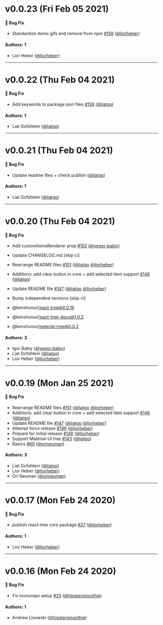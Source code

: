 # v0.0.23 (Fri Feb 05 2021)

#### 🐛  Bug Fix

- Standardize demo gifs and remove from npm [#159](https://github.com/kenshoo/react-tree/pull/159) ([@liorheber](https://github.com/liorheber))

#### Authors: 1

- Lior Heber ([@liorheber](https://github.com/liorheber))

---

# v0.0.22 (Thu Feb 04 2021)

#### 🐛  Bug Fix

- Add keywords to package json files [#158](https://github.com/kenshoo/react-tree/pull/158) ([@liatgo](https://github.com/liatgo))

#### Authors: 1

- Liat Gofshtein ([@liatgo](https://github.com/liatgo))

---

# v0.0.21 (Thu Feb 04 2021)

#### 🐛  Bug Fix

- Update readme files + check publish  ([@liatgo](https://github.com/liatgo))

#### Authors: 1

- Liat Gofshtein ([@liatgo](https://github.com/liatgo))

---

# v0.0.20 (Thu Feb 04 2021)

#### 🐛  Bug Fix

- Add customItemsRenderer prop [#152](https://github.com/kenshoo/react-tree/pull/152) ([@yegor-babiy](https://github.com/yegor-babiy))
- Update CHANGELOG.md [skip ci] 
- Rearrange README files [#151](https://github.com/kenshoo/react-tree/pull/151) ([@liatgo](https://github.com/liatgo) [@liorheber](https://github.com/liorheber))
- Additions: add clear button in core + add selected item support [#146](https://github.com/kenshoo/react-tree/pull/146) ([@liatgo](https://github.com/liatgo))
- Update README file [#147](https://github.com/kenshoo/react-tree/pull/147) ([@liatgo](https://github.com/liatgo) [@liorheber](https://github.com/liorheber))
- Bump independent versions [skip ci]

 - @kenshooui/react-tree@0.0.19
 - @kenshooui/react-tree-docs@1.0.2
 - @kenshooui/material-tree@0.0.2 

#### Authors: 3

- Igor Babiy ([@yegor-babiy](https://github.com/yegor-babiy))
- Liat Gofshtein ([@liatgo](https://github.com/liatgo))
- Lior Heber ([@liorheber](https://github.com/liorheber))

---

# v0.0.19 (Mon Jan 25 2021)

#### 🐛  Bug Fix

- Rearrange README files [#151](https://github.com/kenshoo/react-tree/pull/151) ([@liatgo](https://github.com/liatgo) [@liorheber](https://github.com/liorheber))
- Additions: add clear button in core + add selected item support [#146](https://github.com/kenshoo/react-tree/pull/146) ([@liatgo](https://github.com/liatgo))
- Update README file [#147](https://github.com/kenshoo/react-tree/pull/147) ([@liatgo](https://github.com/liatgo) [@liorheber](https://github.com/liorheber))
- Attempt force release [#149](https://github.com/kenshoo/react-tree/pull/149) ([@liorheber](https://github.com/liorheber))
- Prepare for initial release [#148](https://github.com/kenshoo/react-tree/pull/148) ([@liorheber](https://github.com/liorheber))
- Support Material-UI tree [#143](https://github.com/kenshoo/react-tree/pull/143) ([@liatgo](https://github.com/liatgo))
- Basics [#60](https://github.com/kenshoo/react-tree/pull/60) ([@orineuman](https://github.com/orineuman))

#### Authors: 3

- Liat Gofshtein ([@liatgo](https://github.com/liatgo))
- Lior Heber ([@liorheber](https://github.com/liorheber))
- Ori Neuman ([@orineuman](https://github.com/orineuman))

---

# v0.0.17 (Mon Feb 24 2020)

#### 🐛  Bug Fix

- publish react-tree core package [#27](https://github.com/kenshoo/react-tree/pull/27) ([@liorheber](https://github.com/liorheber))

#### Authors: 1

- Lior Heber ([@liorheber](https://github.com/liorheber))

---

# v0.0.16 (Mon Feb 24 2020)

#### 🐛  Bug Fix

- Fix monorepo setup [#25](https://github.com/kenshoo/react-tree/pull/25) ([@hipstersmoothie](https://github.com/hipstersmoothie))

#### Authors: 1

- Andrew Lisowski ([@hipstersmoothie](https://github.com/hipstersmoothie))